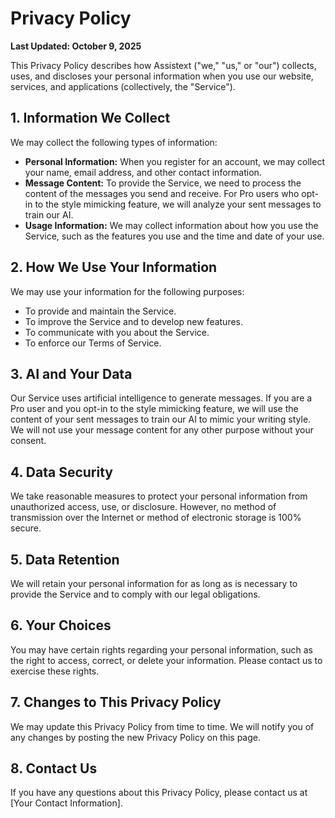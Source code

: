 # Privacy Policy

**Last Updated: October 9, 2025**

This Privacy Policy describes how Assistext ("we," "us," or "our") collects, uses, and discloses your personal information when you use our website, services, and applications (collectively, the "Service").

## 1. Information We Collect

We may collect the following types of information:

*   **Personal Information:** When you register for an account, we may collect your name, email address, and other contact information.
*   **Message Content:** To provide the Service, we need to process the content of the messages you send and receive. For Pro users who opt-in to the style mimicking feature, we will analyze your sent messages to train our AI.
*   **Usage Information:** We may collect information about how you use the Service, such as the features you use and the time and date of your use.

## 2. How We Use Your Information

We may use your information for the following purposes:

*   To provide and maintain the Service.
*   To improve the Service and to develop new features.
*   To communicate with you about the Service.
*   To enforce our Terms of Service.

## 3. AI and Your Data

Our Service uses artificial intelligence to generate messages. If you are a Pro user and you opt-in to the style mimicking feature, we will use the content of your sent messages to train our AI to mimic your writing style. We will not use your message content for any other purpose without your consent.

## 4. Data Security

We take reasonable measures to protect your personal information from unauthorized access, use, or disclosure. However, no method of transmission over the Internet or method of electronic storage is 100% secure.

## 5. Data Retention

We will retain your personal information for as long as is necessary to provide the Service and to comply with our legal obligations.

## 6. Your Choices

You may have certain rights regarding your personal information, such as the right to access, correct, or delete your information. Please contact us to exercise these rights.

## 7. Changes to This Privacy Policy

We may update this Privacy Policy from time to time. We will notify you of any changes by posting the new Privacy Policy on this page.

## 8. Contact Us

If you have any questions about this Privacy Policy, please contact us at [Your Contact Information].

